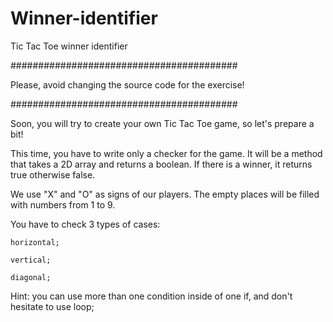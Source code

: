 # Winner-identifier
Tic Tac Toe winner identifier

#########################################

Please, avoid changing the source code for the exercise!

#########################################


Soon, you will try to create your own Tic Tac Toe game, so let's prepare a bit!


This time, you have to write only a checker for the game. It will be a method that takes a 2D array and returns a boolean. If there is a winner, it returns true otherwise false.


We use "X" and "O" as signs of our players. The empty places will be filled with numbers from 1 to 9.

You have to check 3 types of cases:

    horizontal;

    vertical;

    diagonal;

Hint: you can use more than one condition inside of one if, and don't hesitate to use loop;